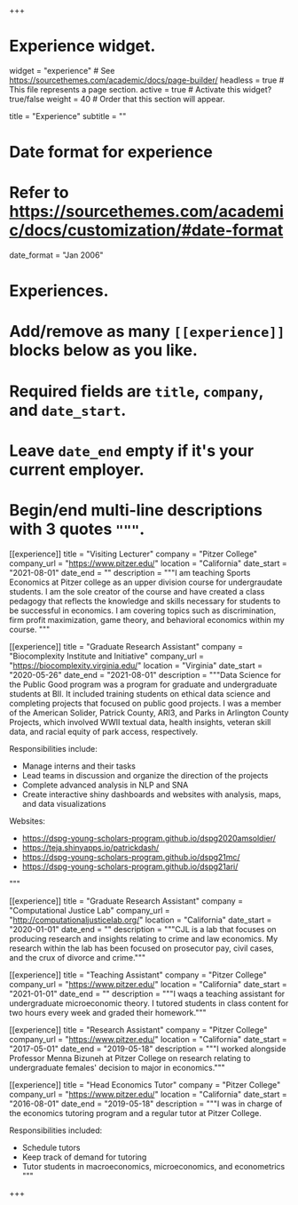 +++
# Experience widget.
widget = "experience"  # See https://sourcethemes.com/academic/docs/page-builder/
headless = true  # This file represents a page section.
active = true  # Activate this widget? true/false
weight = 40  # Order that this section will appear.

title = "Experience"
subtitle = ""

# Date format for experience
#   Refer to https://sourcethemes.com/academic/docs/customization/#date-format
date_format = "Jan 2006"

# Experiences.
#   Add/remove as many `[[experience]]` blocks below as you like.
#   Required fields are `title`, `company`, and `date_start`.
#   Leave `date_end` empty if it's your current employer.
#   Begin/end multi-line descriptions with 3 quotes `"""`.

 [[experience]]
  title = "Visiting Lecturer"
  company = "Pitzer College"
  company_url = "https://www.pitzer.edu/"
  location = "California"
  date_start = "2021-08-01"
  date_end = ""
  description = """I am teaching Sports Economics at Pitzer college as an upper division course for undergraudate students. I am the sole creator of the course and have created a class pedagogy that reflects the knowledge and skills necessary for students to be successful in economics. I am covering topics such as discrimination, firm profit maximization, game theory, and behavioral economics within my course. """
  
[[experience]]
  title = "Graduate Research Assistant"
  company = "Biocomplexity Institute and Initiative"
  company_url = "https://biocomplexity.virginia.edu/"
  location = "Virginia"
  date_start = "2020-05-26"
  date_end = "2021-08-01"
  description = """Data Science for the Public Good program was a program for graduate and undergraduate students at BII. It included training students on ethical data science and completing projects that focused on public good projects. I was a member of the American Solider, Patrick County, ARI3, and Parks in Arlington County Projects, which involved WWII textual data, health insights, veteran skill data, and racial equity of park access, respectively.
  
  Responsibilities include:
  
  * Manage interns and their tasks
  * Lead teams in discussion and organize the direction of the projects
  * Complete advanced analysis in NLP and SNA
  * Create interactive shiny dashboards and websites with analysis, maps, and data visualizations
  
  Websites:
  
  * https://dspg-young-scholars-program.github.io/dspg2020amsoldier/
  * https://teja.shinyapps.io/patrickdash/
  * https://dspg-young-scholars-program.github.io/dspg21mc/
  * https://dspg-young-scholars-program.github.io/dspg21ari/
 
  """
  

[[experience]]
  title = "Graduate Research Assistant"
  company = "Computational Justice Lab"
  company_url = "http://computationaljusticelab.org/"
  location = "California"
  date_start = "2020-01-01"
  date_end = ""
  description = """CJL is a lab that focuses on producing research and insights relating to crime and law economics. My research within the lab has been focused on prosecutor pay, civil cases, and the crux of divorce and crime."""
  
  [[experience]]
  title = "Teaching Assistant"
  company = "Pitzer College"
  company_url = "https://www.pitzer.edu/"
  location = "California"
  date_start = "2021-01-01"
  date_end = ""
  description = """I waqs a teaching assistant for undergraduate microeconomic theory. I tutored students in class content for two hours every week and graded their homework."""
  
[[experience]]
  title = "Research Assistant"
  company = "Pitzer College"
  company_url = "https://www.pitzer.edu/"
  location = "California"
  date_start = "2017-05-01"
  date_end = "2019-05-18"
  description = """I worked alongside Professor Menna Bizuneh at Pitzer College on research relating to undergraduate females' decision to major in economics."""
  
[[experience]]
  title = "Head Economics Tutor"
  company = "Pitzer College"
  company_url = "https://www.pitzer.edu/"
  location = "California"
  date_start = "2016-08-01"
  date_end = "2019-05-18"
  description = """I was in charge of the economics tutoring program and a regular tutor at Pitzer College.
  
  Responsibilities included:
  
  * Schedule tutors
  * Keep track of demand for tutoring
  * Tutor students in macroeconomics, microeconomics, and econometrics
  """


+++
